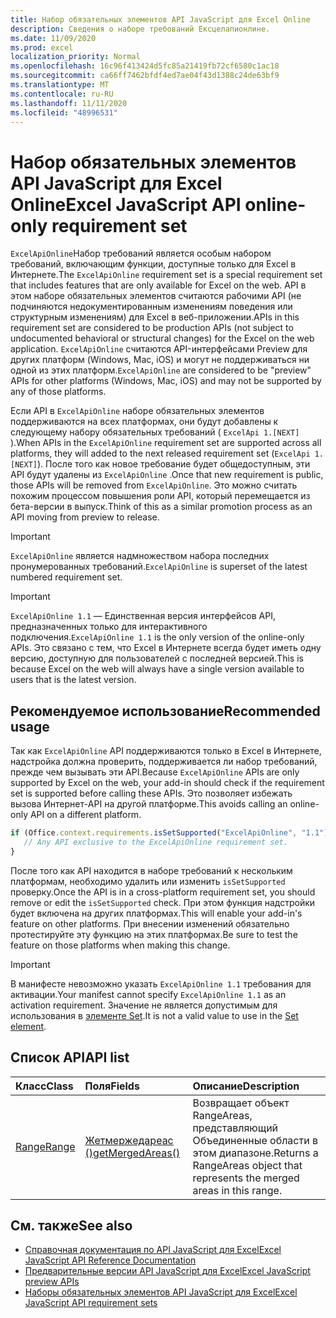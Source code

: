 ```yaml
---
title: Набор обязательных элементов API JavaScript для Excel Online
description: Сведения о наборе требований Ексцелапионлине.
ms.date: 11/09/2020
ms.prod: excel
localization_priority: Normal
ms.openlocfilehash: 16c96f413424d5fc85a21419fb72cf6580c1ac18
ms.sourcegitcommit: ca66ff7462bfdf4ed7ae04f43d1388c24de63bf9
ms.translationtype: MT
ms.contentlocale: ru-RU
ms.lasthandoff: 11/11/2020
ms.locfileid: "48996531"
---
```

# <a name="excel-javascript-api-online-only-requirement-set"></a><span data-ttu-id="5e640-103">Набор обязательных элементов API JavaScript для Excel Online</span><span class="sxs-lookup"><span data-stu-id="5e640-103">Excel JavaScript API online-only requirement set</span></span>

<span data-ttu-id="5e640-104">`ExcelApiOnline`Набор требований является особым набором требований, включающим функции, доступные только для Excel в Интернете.</span><span class="sxs-lookup"><span data-stu-id="5e640-104">The `ExcelApiOnline` requirement set is a special requirement set that includes features that are only available for Excel on the web.</span></span> <span data-ttu-id="5e640-105">API в этом наборе обязательных элементов считаются рабочими API (не подчиняются недокументированным изменениям поведения или структурным изменениям) для Excel в веб-приложении.</span><span class="sxs-lookup"><span data-stu-id="5e640-105">APIs in this requirement set are considered to be production APIs (not subject to undocumented behavioral or structural changes) for the Excel on the web application.</span></span> <span data-ttu-id="5e640-106">`ExcelApiOnline` считаются API-интерфейсами Preview для других платформ (Windows, Mac, iOS) и могут не поддерживаться ни одной из этих платформ.</span><span class="sxs-lookup"><span data-stu-id="5e640-106">`ExcelApiOnline` are considered to be "preview" APIs for other platforms (Windows, Mac, iOS) and may not be supported by any of those platforms.</span></span>

<span data-ttu-id="5e640-107">Если API в `ExcelApiOnline` наборе обязательных элементов поддерживаются на всех платформах, они будут добавлены к следующему набору обязательных требований ( `ExcelApi 1.[NEXT]` ).</span><span class="sxs-lookup"><span data-stu-id="5e640-107">When APIs in the `ExcelApiOnline` requirement set are supported across all platforms, they will added to the next released requirement set (`ExcelApi 1.[NEXT]`).</span></span> <span data-ttu-id="5e640-108">После того как новое требование будет общедоступным, эти API будут удалены из `ExcelApiOnline` .</span><span class="sxs-lookup"><span data-stu-id="5e640-108">Once that new requirement is public, those APIs will be removed from `ExcelApiOnline`.</span></span> <span data-ttu-id="5e640-109">Это можно считать похожим процессом повышения роли API, который перемещается из бета-версии в выпуск.</span><span class="sxs-lookup"><span data-stu-id="5e640-109">Think of this as a similar promotion process as an API moving from preview to release.</span></span>

> [!IMPORTANT]
> <span data-ttu-id="5e640-110">`ExcelApiOnline` является надмножеством набора последних пронумерованных требований.</span><span class="sxs-lookup"><span data-stu-id="5e640-110">`ExcelApiOnline` is superset of the latest numbered requirement set.</span></span>

> [!IMPORTANT]
> <span data-ttu-id="5e640-111">`ExcelApiOnline 1.1` — Единственная версия интерфейсов API, предназначенных только для интерактивного подключения.</span><span class="sxs-lookup"><span data-stu-id="5e640-111">`ExcelApiOnline 1.1` is the only version of the online-only APIs.</span></span> <span data-ttu-id="5e640-112">Это связано с тем, что Excel в Интернете всегда будет иметь одну версию, доступную для пользователей с последней версией.</span><span class="sxs-lookup"><span data-stu-id="5e640-112">This is because Excel on the web will always have a single version available to users that is the latest version.</span></span>

## <a name="recommended-usage"></a><span data-ttu-id="5e640-113">Рекомендуемое использование</span><span class="sxs-lookup"><span data-stu-id="5e640-113">Recommended usage</span></span>

<span data-ttu-id="5e640-114">Так как `ExcelApiOnline` API поддерживаются только в Excel в Интернете, надстройка должна проверить, поддерживается ли набор требований, прежде чем вызывать эти API.</span><span class="sxs-lookup"><span data-stu-id="5e640-114">Because `ExcelApiOnline` APIs are only supported by Excel on the web, your add-in should check if the requirement set is supported before calling these APIs.</span></span> <span data-ttu-id="5e640-115">Это позволяет избежать вызова Интернет-API на другой платформе.</span><span class="sxs-lookup"><span data-stu-id="5e640-115">This avoids calling an online-only API on a different platform.</span></span>

```js
if (Office.context.requirements.isSetSupported("ExcelApiOnline", "1.1")) {
   // Any API exclusive to the ExcelApiOnline requirement set.
}
```

<span data-ttu-id="5e640-116">После того как API находится в наборе требований к нескольким платформам, необходимо удалить или изменить `isSetSupported` проверку.</span><span class="sxs-lookup"><span data-stu-id="5e640-116">Once the API is in a cross-platform requirement set, you should remove or edit the `isSetSupported` check.</span></span> <span data-ttu-id="5e640-117">При этом функция надстройки будет включена на других платформах.</span><span class="sxs-lookup"><span data-stu-id="5e640-117">This will enable your add-in's feature on other platforms.</span></span> <span data-ttu-id="5e640-118">При внесении изменений обязательно протестируйте эту функцию на этих платформах.</span><span class="sxs-lookup"><span data-stu-id="5e640-118">Be sure to test the feature on those platforms when making this change.</span></span>

> [!IMPORTANT]
> <span data-ttu-id="5e640-119">В манифесте невозможно указать `ExcelApiOnline 1.1` требования для активации.</span><span class="sxs-lookup"><span data-stu-id="5e640-119">Your manifest cannot specify `ExcelApiOnline 1.1` as an activation requirement.</span></span> <span data-ttu-id="5e640-120">Значение не является допустимым для использования в [элементе Set](../manifest/set.md).</span><span class="sxs-lookup"><span data-stu-id="5e640-120">It is not a valid value to use in the [Set element](../manifest/set.md).</span></span>

## <a name="api-list"></a><span data-ttu-id="5e640-121">Список API</span><span class="sxs-lookup"><span data-stu-id="5e640-121">API list</span></span>

| <span data-ttu-id="5e640-122">Класс</span><span class="sxs-lookup"><span data-stu-id="5e640-122">Class</span></span> | <span data-ttu-id="5e640-123">Поля</span><span class="sxs-lookup"><span data-stu-id="5e640-123">Fields</span></span> | <span data-ttu-id="5e640-124">Описание</span><span class="sxs-lookup"><span data-stu-id="5e640-124">Description</span></span> |
|:---|:---|:---|
|[<span data-ttu-id="5e640-125">Range</span><span class="sxs-lookup"><span data-stu-id="5e640-125">Range</span></span>](/javascript/api/excel/excel.range)|[<span data-ttu-id="5e640-126">Жетмержедареас ()</span><span class="sxs-lookup"><span data-stu-id="5e640-126">getMergedAreas()</span></span>](/javascript/api/excel/excel.range#getmergedareas--)|<span data-ttu-id="5e640-127">Возвращает объект RangeAreas, представляющий Объединенные области в этом диапазоне.</span><span class="sxs-lookup"><span data-stu-id="5e640-127">Returns a RangeAreas object that represents the merged areas in this range.</span></span>|

## <a name="see-also"></a><span data-ttu-id="5e640-128">См. также</span><span class="sxs-lookup"><span data-stu-id="5e640-128">See also</span></span>

- [<span data-ttu-id="5e640-129">Справочная документация по API JavaScript для Excel</span><span class="sxs-lookup"><span data-stu-id="5e640-129">Excel JavaScript API Reference Documentation</span></span>](/javascript/api/excel?view=excel-js-online&preserve-view=true)
- [<span data-ttu-id="5e640-130">Предварительные версии API JavaScript для Excel</span><span class="sxs-lookup"><span data-stu-id="5e640-130">Excel JavaScript preview APIs</span></span>](excel-preview-apis.md)
- [<span data-ttu-id="5e640-131">Наборы обязательных элементов API JavaScript для Excel</span><span class="sxs-lookup"><span data-stu-id="5e640-131">Excel JavaScript API requirement sets</span></span>](excel-api-requirement-sets.md)
